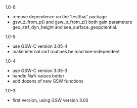 1.0-6
- remove dependence on the 'testthat' package
- gsw_z_from_p() and gsw_p_from_z() both gain parameters geo_strf_dyn_height
  and sea_surface_geopotential.

1.0-5
- use GSW-C version 3.05-4
- make internal sort routines be machine-independent

1.0-4
- use GSW-C version 3.05-3
- handle NaN values better
- add dozens of new GSW functions

1.0-3
- first version, using GSW version 3.03

